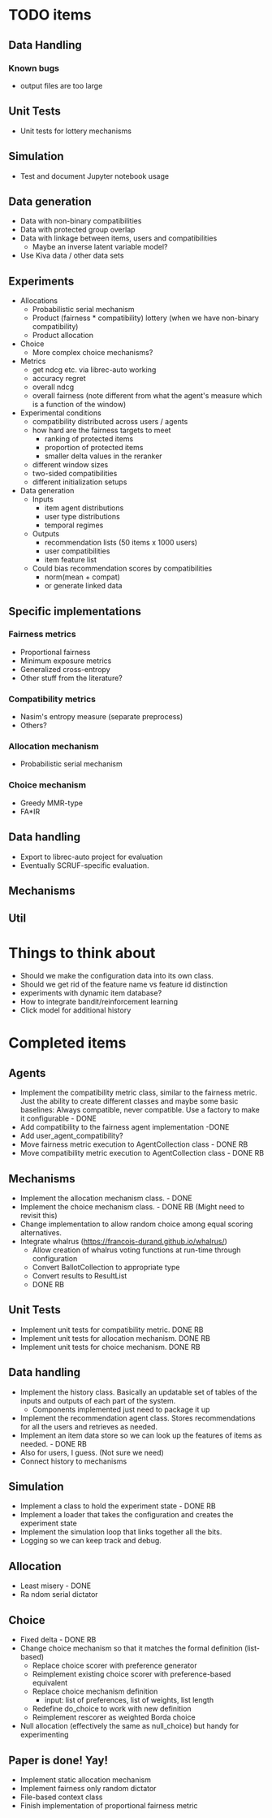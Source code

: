 # TODO items

## Data Handling
### Known bugs
* output files are too large

## Unit Tests
* Unit tests for lottery mechanisms

## Simulation
* Test and document Jupyter notebook usage

## Data generation
* Data with non-binary compatibilities
* Data with protected group overlap
* Data with linkage between items, users and compatibilities
  * Maybe an inverse latent variable model?
* Use Kiva data / other data sets

## Experiments

* Allocations
  * Probabilistic serial mechanism 
  * Product (fairness * compatibility) lottery (when we have non-binary compatibility)
  * Product allocation
* Choice
  * More complex choice mechanisms?
* Metrics
  * get ndcg etc. via librec-auto working
  * accuracy regret
  * overall ndcg
  * overall fairness (note different from what the agent's measure which is a function of the window)
* Experimental conditions
  * compatibility distributed across users / agents
  * how hard are the fairness targets to meet
    * ranking of protected items
    * proportion of protected items
    * smaller delta values in the reranker
  * different window sizes
  * two-sided compatibilities
  * different initialization setups
* Data generation
  * Inputs
    * item agent distributions
    * user type distributions
    * temporal regimes
  * Outputs
    * recommendation lists (50 items x 1000 users)
    * user compatibilities
    * item feature list
  * Could bias recommendation scores by compatibilities
    * norm(mean + compat)
    * or generate linked data


## Specific implementations

### Fairness metrics
* Proportional fairness
* Minimum exposure metrics
* Generalized cross-entropy 
* Other stuff from the literature?

### Compatibility metrics
* Nasim's entropy measure (separate preprocess)
* Others?

### Allocation mechanism
* Probabilistic serial mechanism

### Choice mechanism
* Greedy MMR-type
* FA*IR

## Data handling

* Export to librec-auto project for evaluation
* Eventually SCRUF-specific evaluation. 

## Mechanisms

## Util

# Things to think about

* Should we make the configuration data into its own class.
* Should we get rid of the feature name vs feature id distinction
* experiments with dynamic item database?
* How to integrate bandit/reinforcement learning
* Click model for additional history

# Completed items

## Agents

* Implement the compatibility metric class, similar to the fairness metric.
  Just the ability to create different classes and maybe some basic baselines: Always compatible, never compatible. Use a factory to make it configurable - DONE
* Add compatibility to the fairness agent implementation -DONE
* Add user_agent_compatibility?
* Move fairness metric execution to AgentCollection class - DONE RB
* Move compatibility metric execution to AgentCollection class - DONE RB

## Mechanisms
* Implement the allocation mechanism class. - DONE
* Implement the choice mechanism class. - DONE RB (Might need to revisit this)
* Change implementation to allow random choice among equal scoring alternatives.
* Integrate whalrus (https://francois-durand.github.io/whalrus/)
  * Allow creation of whalrus voting functions at run-time through configuration
  * Convert BallotCollection to appropriate type
  * Convert results to ResultList
  * DONE RB

## Unit Tests
* Implement unit tests for compatibility metric. DONE RB
* Implement unit tests for allocation mechanism. DONE RB
* Implement unit tests for choice mechanism. DONE RB

## Data handling
* Implement the history class. Basically an updatable set of tables of the inputs and outputs of each part of the system.
  * Components implemented just need to package it up
* Implement the recommendation agent class. Stores recommendations for all the users and retrieves as needed.
* Implement an item data store so we can look up the features of items as needed. - DONE RB
* Also for users, I guess. (Not sure we need)
* Connect history to mechanisms

## Simulation
* Implement a class to hold the experiment state - DONE RB
* Implement a loader that takes the configuration and creates the experiment state
* Implement the simulation loop that links together all the bits.
* Logging so we can keep track and debug.

## Allocation
* Least misery - DONE 
* Ra ndom serial dictator

## Choice
* Fixed delta - DONE RB
* Change choice mechanism so that it matches the formal definition (list-based)
  * Replace choice scorer with preference generator
  * Reimplement existing choice scorer with preference-based equivalent
  * Replace choice mechanism definition
    * input: list of preferences, list of weights, list length
  * Redefine do_choice to work with new definition
  * Reimplement rescorer as weighted Borda choice
* Null allocation (effectively the same as null_choice) but handy for experimenting


## Paper is done! Yay!
* Implement static allocation mechanism
* Implement fairness only random dictator
* File-based context class
* Finish implementation of proportional fairness metric



